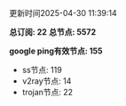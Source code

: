 更新时间2025-04-30 11:39:14

**总订阅: 22**
**总节点: 5572**

**google ping有效节点: 155**
- ss节点: 119
- v2ray节点: 14
- trojan节点: 22
